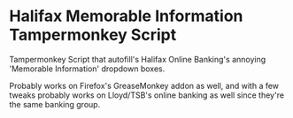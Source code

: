 Halifax Memorable Information Tampermonkey Script
======================================================

Tampermonkey Script that autofill's Halifax Online Banking's annoying 'Memorable Information' dropdown boxes.

Probably works on Firefox's GreaseMonkey addon as well, and with a few tweaks probably works on Lloyd/TSB's online
banking as well since they're the same banking group.
